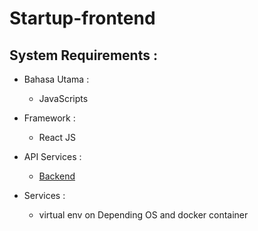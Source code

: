 # Startup-frontend

## System Requirements :
* Bahasa Utama :
  - JavaScripts

* Framework :
  - React JS

* API Services :
  - [Backend](https://github.com/Ekhel/Startup-Backend)

* Services :
  - virtual env on Depending OS and docker container
